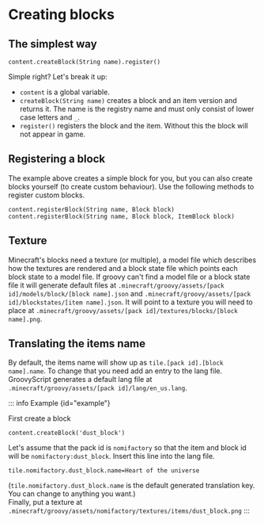# Creating blocks

## The simplest way

```groovy:no-line-numbers
content.createBlock(String name).register()
```

Simple right?
Let's break it up:

- `content` is a global variable.
- `createBlock(String name)` creates a block and an item version and returns it. The name is the registry name and must only consist of lower
  case letters and `_`.
- `register()` registers the block and the item. Without this the block will not appear in game.

## Registering a block

The example above creates a simple block for you, but you can also create blocks yourself (to create custom behaviour).
Use the following methods to register custom blocks.

```groovy:no-line-numbers
content.registerBlock(String name, Block block)
content.registerBlock(String name, Block block, ItemBlock block)
```

## Texture

Minecraft's blocks need a texture (or multiple), a model file which describes how the textures are rendered and a block state file which points each block state to a model file. If groovy
can't find a model file or a block state file it will generate default files
at `.minecraft/groovy/assets/[pack id]/models/block/[block name].json` and `.minecraft/groovy/assets/[pack id]/blockstates/[item name].json`.
It will point to a texture you will need to place
at `.minecraft/groovy/assets/[pack id]/textures/blocks/[block name].png`.

## Translating the items name

By default, the items name will show up as `tile.[pack id].[block name].name`. To change that you need add an entry to
the lang file. GroovyScript generates a default lang file at `.minecraft/groovy/assets/[pack id]/lang/en_us.lang`.

::: info Example {id="example"}

First create a block

```groovy:no-line-numbers
content.createBlock('dust_block')
```

Let's assume that the pack id is `nomifactory` so that the item and block id will be `nomifactory:dust_block`.
Insert this line into the lang file.

```mclang:no-line-numbers
tile.nomifactory.dust_block.name=Heart of the universe
```

(`tile.nomifactory.dust_block.name` is the default generated translation key. You can change to anything you want.) <br>
Finally, put a texture at `.minecraft/groovy/assets/nomifactory/textures/items/dust_block.png`
:::

